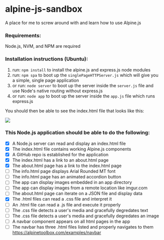 # alpine-js-sandbox
A place for me to screw around with and learn how to use Alpine.js

### Requirements:

Node.js, NVM, and NPM are required

### Installation instructions (Ubuntu):

1. run: `npm install` to install the alpine.js and express.js node modules
2. run: `npm spa` to boot up the `singlePageHTTPServer.js` which will give you a simple, single page application
3. or run: `node server` to boot up the server inside the `server.js` file and use Node's native routing without express.js
4. or run: `node app` to boot up the server inside the `app.js` file which runs express.js

You should then be able to see the index.html file that looks like this:

![](https://i.imgur.com/gJhua2i.jpg)

### This Node.js application should be able to do the following:

- [x] A Node.js server can read and display an index.html file
- [x] The index.html file contains working Alpine.js components
- [x] A GitHub repo is established for the application
- [x] The index.html has a link to an about.html page
- [x] The about.html page has a link to the index.html page
- [ ] The info.html page displays Arial Rounded MT font
- [ ] The info.html page has an animated accordion button
- [ ] The app can display images embedded in an app directory
- [ ] The app can display images from a remote location like imgur.com
- [ ] The about.html page can iterate on a JSON file and display data
- [x] The .html files can read a .css file and interpret it
- [ ] An .html file can read a .js file and execute it properly
- [ ] The .css file detects a user's media and gracefully degredates text
- [ ] The .css file detects a user's media and gracefully degredates an image
- [ ] A navbar component appears on all html pages in the app
- [ ] The navbar has three .html files listed and properly navigates to them
https://alpinetoolbox.com/examples/navbar
